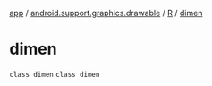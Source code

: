 [app](../../../index.md) / [android.support.graphics.drawable](../../index.md) / [R](../index.md) / [dimen](.)

# dimen

`class dimen`
`class dimen`